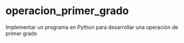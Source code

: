 # operacion_primer_grado
Implementar un programa en Python para desarrollar una operación de primer grado
